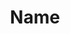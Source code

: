 ---
title: Name
permalink: projects/project-3
name: Name
company: Company
year: Year
description: Description
image-alt: Alt Text
image: /uploads/test-image.jpg

section-2-content-text-left: text left
section-2-content-text-right: text right

section-3-content-image-alt: Alt Text
section-3-content-image: /uploads/test-image.jpg
section-3-content-image-text: Full Spread

section-4-content-text-left: text left
section-4-content-text-right: text right

section-5-content-image-alt-left: Alt Text
section-5-content-image-left: /uploads/test-image.jpg
section-5-content-image-alt-right: Alt Text
section-5-content-image-right: /uploads/test-image.jpg

section-6-content-text-left: text left
section-6-content-text-right: text right 

section-7-content-image-alt-left: Alt Text
section-7-content-image-left: /uploads/test-image.jpg
section-7-content-image-alt-right: Alt Text
section-7-content-image-right: /uploads/test-image.jpg

section-8-content-text-left: text left
section-8-content-text-right: text right

layout: post
---